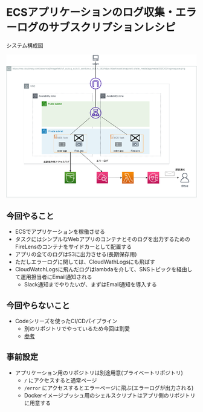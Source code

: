 # ECSアプリケーションのログ収集・エラーログのサブスクリプションレシピ

システム構成図

![構成図](system_archi.png)

## 今回やること

* ECSでアプリケーションを稼働させる
* タスクにはシンプルなWebアプリのコンテナとそのログを出力するためのFireLensのコンテナをサイドカーとして配置する
* アプリの全てのログはS3に出力させる(長期保存用)
* ただしエラーログに関しては、CloudWathLogsにも飛ばす
* CloudWatchLogsに飛んだログはlambdaを介して、SNSトピックを経由して運用担当者にEmail通知される
  * Slack通知までやりたいが、まずはEmail通知を導入する

## 今回やらないこと

* Codeシリーズを使ったCI/CDパイプライン
  * 別のリポジトリでやっているため今回は割愛
  * [参考](../simple_ecs_app/README.md)

## 事前設定

* アプリケーション用のリポジトリは別途用意(プライベートリポジトリ)
  * `/` にアクセスすると通常ページ
  * `/error` にアクセスするとエラーページに飛ぶ(エラーログが出力される)
  * Dockerイメージプッシュ用のシェルスクリプトはアプリ側のリポジトリに用意する
